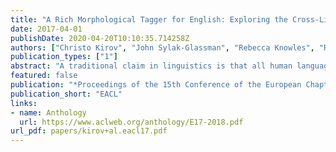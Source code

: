 ```yaml
---
title: "A Rich Morphological Tagger for English: Exploring the Cross-Linguistic Tradeoff Between Morphology and Syntax"
date: 2017-04-01
publishDate: 2020-04-20T10:10:35.714258Z
authors: ["Christo Kirov", "John Sylak-Glassman", "Rebecca Knowles", "Ryan Cotterell", "Matt Post"]
publication_types: ["1"]
abstract: "A traditional claim in linguistics is that all human languages are equally expressive---able to convey the same wide range of meanings. Morphologically rich languages, such as Czech, rely on overt inflectional and derivational morphology to convey many semantic distinctions. Languages with comparatively limited morphology, such as English, should be able to accomplish the same using a combination of syntactic and contextual cues. We capitalize on this idea by training a tagger for English that uses syntactic features obtained by automatic parsing to recover complex morphological tags projected from Czech. The high accuracy of the resulting model provides quantitative confirmation of the underlying linguistic hypothesis of equal expressivity, and bodes well for future improvements in downstream HLT tasks including machine translation."
featured: false
publication: "*Proceedings of the 15th Conference of the European Chapter of the Association for Computational Linguistics*"
publication_short: "EACL"
links:
- name: Anthology
  url: https://www.aclweb.org/anthology/E17-2018.pdf
url_pdf: papers/kirov+al.eacl17.pdf
---
```


